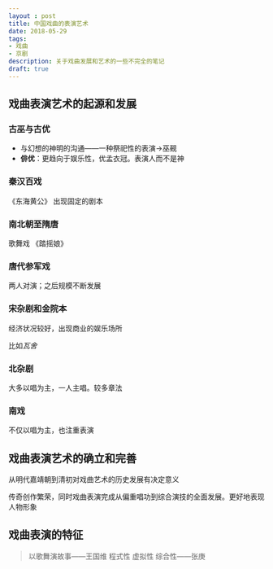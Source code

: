 ```yaml
---
layout : post
title: 中国戏曲的表演艺术
date: 2018-05-29
tags:
- 戏曲
- 京剧
description: 关于戏曲发展和艺术的一些不完全的笔记
draft: true
---
```


## 戏曲表演艺术的起源和发展

### 古巫与古优

- 与幻想的神明的沟通——一种祭祀性的表演->巫觋
- **俳优**：更趋向于娱乐性，优孟衣冠。表演人而不是神

### 秦汉百戏 

《东海黄公》 出现固定的剧本

### 南北朝至隋唐

歌舞戏 《踏摇娘》

### 唐代参军戏

两人对演；之后规模不断发展

### 宋杂剧和金院本

经济状况较好，出现商业的娱乐场所

比如*瓦舍* 

### 北杂剧

大多以唱为主，一人主唱。较多章法

### 南戏

不仅以唱为主，也注重表演

## 戏曲表演艺术的确立和完善

从明代嘉靖朝到清初对戏曲艺术的历史发展有决定意义

传奇创作繁荣，同时戏曲表演完成从偏重唱功到综合演技的全面发展。更好地表现人物形象

## 戏曲表演的特征

> 以歌舞演故事——王国维
> 程式性 虚拟性 综合性——张庚

